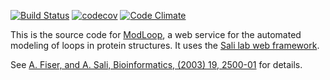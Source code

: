 [![Build Status](https://github.com/salilab/modloop/workflows/build/badge.svg?branch=master)](https://github.com/salilab/modloop/actions?query=workflow%3Abuild)
[![codecov](https://codecov.io/gh/salilab/modloop/branch/master/graph/badge.svg)](https://codecov.io/gh/salilab/modloop)
[![Code Climate](https://codeclimate.com/github/salilab/modloop/badges/gpa.svg)](https://codeclimate.com/github/salilab/modloop)

This is the source code for [ModLoop](https://salilab.org/modloop/), a web
service for the automated modeling of loops in protein structures. It uses
the [Sali lab web framework](https://github.com/salilab/saliweb/).

See [A. Fiser, and A. Sali, Bioinformatics, (2003) 19, 2500-01](https://www.ncbi.nlm.nih.gov/pubmed/14668246) for details.
